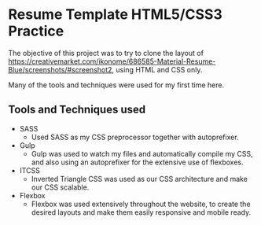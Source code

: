 # Resume Template HTML5/CSS3 Practice
The objective of this project was to try to clone the layout of https://creativemarket.com/ikonome/686585-Material-Resume-Blue/screenshots/#screenshot2, using HTML and CSS only.

Many of the tools and techniques were used for my first time here.

## Tools and Techniques used
* SASS
  * Used SASS as my CSS preprocessor together with autoprefixer.
* Gulp
  * Gulp was used to watch my files and automatically compile my CSS, and also using an autoprefixer for the extensive use of flexboxes.
* ITCSS
  * Inverted Triangle CSS was used as our CSS architecture and make our CSS scalable.
* Flexbox
  * Flexbox was used extensively throughout the website, to create the desired layouts and make them easily responsive and mobile ready.